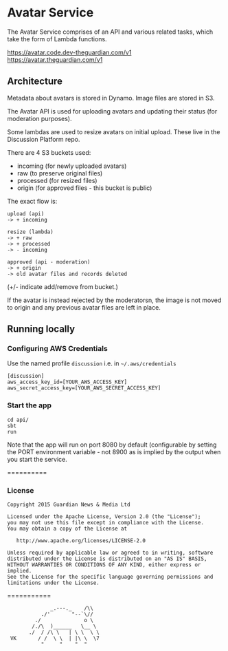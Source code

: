 # Avatar Service

The Avatar Service comprises of an API and various related tasks,
which take the form of Lambda functions.

https://avatar.code.dev-theguardian.com/v1
https://avatar.theguardian.com/v1

## Architecture

Metadata about avatars is stored in Dynamo. Image files are stored in
S3.

The Avatar API is used for uploading avatars and updating their status
(for moderation purposes).

Some lambdas are used to resize avatars on initial upload. These live
in the Discussion Platform repo.

There are 4 S3 buckets used:

* incoming (for newly uploaded avatars)
* raw (to preserve original files)
* processed (for resized files)
* origin (for approved files - this bucket is public)

The exact flow is:

    upload (api)
    -> + incoming

    resize (lambda)
    -> + raw
    -> + processed
    -> - incoming

    approved (api - moderation)
    -> + origin
    -> old avatar files and records deleted

(+/- indicate add/remove from bucket.)

If the avatar is instead rejected by the moderatorsn, the image is not
moved to origin and any previous avatar files are left in place.

## Running locally

### Configuring AWS Credentials
Use the named profile `discussion` i.e. in `~/.aws/credentials`

```
[discussion]
aws_access_key_id=[YOUR_AWS_ACCESS_KEY]
aws_secret_access_key=[YOUR_AWS_SECRET_ACCESS_KEY]
```

### Start the app
```
cd api/
sbt
run
```

Note that the app will run on port 8080 by default (configurable by setting the PORT environment variable - not 8900 as is implied by the output when you start the service.

==========
### License
```
Copyright 2015 Guardian News & Media Ltd

Licensed under the Apache License, Version 2.0 (the "License");
you may not use this file except in compliance with the License.
You may obtain a copy of the License at

   http://www.apache.org/licenses/LICENSE-2.0

Unless required by applicable law or agreed to in writing, software
distributed under the License is distributed on an "AS IS" BASIS,
WITHOUT WARRANTIES OR CONDITIONS OF ANY KIND, either express or implied.
See the License for the specific language governing permissions and
limitations under the License.
```
===========
```
              _.---._    /\\
           ./'       "--`\//
         ./              o \
        /./\  )______   \__ \
       ./  / /\ \   | \ \  \ \
 VK       / /  \ \  | |\ \  \7
           "     "    "  "
```
